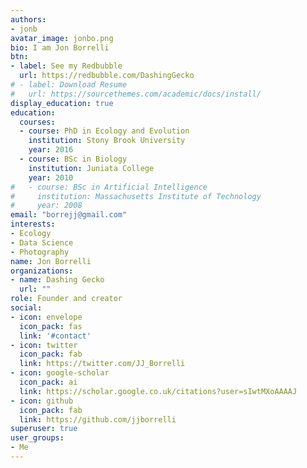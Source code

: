 ```yaml
---
authors:
- jonb
avatar_image: jonbo.png
bio: I am Jon Borrelli
btn:
- label: See my Redbubble
  url: https://redbubble.com/DashingGecko
# - label: Download Resume
#   url: https://sourcethemes.com/academic/docs/install/
display_education: true
education:
  courses:
  - course: PhD in Ecology and Evolution
    institution: Stony Brook University
    year: 2016
  - course: BSc in Biology
    institution: Juniata College
    year: 2010
#   - course: BSc in Artificial Intelligence
#     institution: Massachusetts Institute of Technology
#     year: 2008
email: "borrejj@gmail.com"
interests:
- Ecology
- Data Science
- Photography
name: Jon Borrelli
organizations:
- name: Dashing Gecko
  url: ""
role: Founder and creator
social:
- icon: envelope
  icon_pack: fas
  link: '#contact'
- icon: twitter
  icon_pack: fab
  link: https://twitter.com/JJ_Borrelli
- icon: google-scholar
  icon_pack: ai
  link: https://scholar.google.co.uk/citations?user=sIwtMXoAAAAJ
- icon: github
  icon_pack: fab
  link: https://github.com/jjborrelli
superuser: true
user_groups:
- Me
---
```

